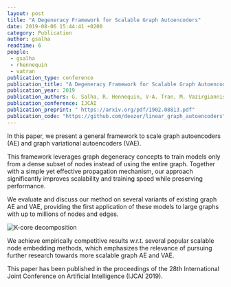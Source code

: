 ```yaml
---
layout: post
title: "A Degeneracy Framework for Scalable Graph Autoencoders"
date: 2019-08-06 15:44:41 +0200
category: Publication
author: gsalha
readtime: 6
people:
 - gsalha
 - rhennequin
 - vatran
publication_type: conference
publication_title: "A Degeneracy Framework for Scalable Graph Autoencoders"
publication_year: 2019
publication_authors: G. Salha, R. Hennequin, V-A. Tran, M. Vazirgiannis
publication_conference: IJCAI
publication_preprint: " https://arxiv.org/pdf/1902.08813.pdf"
publication_code: "https://github.com/deezer/linear_graph_autoencoders"
---
```


In this paper, we present a general framework to scale graph autoencoders (AE) and graph variational autoencoders (VAE).

This framework leverages graph degeneracy concepts to train models only from a dense subset of nodes instead of using the entire graph. Together with a simple yet effective propagation mechanism, our approach significantly improves scalability and training speed while preserving performance.

We evaluate and discuss our method on several variants of existing graph AE and VAE, providing the first application of these models to large graphs with up to millions of nodes and edges.

<div class="publication-illustration">
    <img
        src="{{ '/static/images/publis/salha19ijcai/ijcaisummary.png' | prepend: site.baseurl }}"
        alt="K-core decomposition"/>
</div>

We achieve empirically competitive results w.r.t. several popular scalable node embedding methods, which emphasizes the relevance of pursuing further research towards more scalable graph AE and VAE.

This paper has been published in the proceedings of the 28th International Joint Conference on Artificial Intelligence (IJCAI 2019).